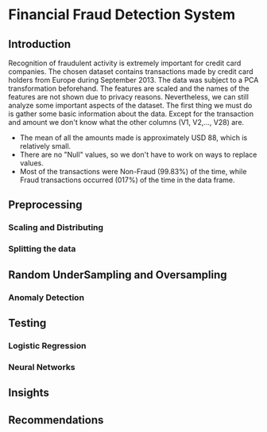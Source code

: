# Financial Fraud Detection System

## Introduction

Recognition of fraudulent activity is extremely important for credit card companies. The chosen dataset contains transactions made by credit card holders from Europe during September 2013. The data was subject to a PCA transformation beforehand. The features are scaled and the names of the features are not shown due to privacy reasons. Nevertheless, we can still analyze some important aspects of the dataset. The first thing we must do is gather some basic information about the data. Except for the transaction and amount we don't know what the other columns (V1, V2,..., V28) are.

- The mean of all the amounts made is approximately USD 88, which is relatively small.
- There are no "Null" values, so we don't have to work on ways to replace values.
- Most of the transactions were Non-Fraud (99.83%) of the time, while Fraud transactions occurred (017%) of the time in the data frame.


## Preprocessing

### Scaling and Distributing 

### Splitting the data

## Random UnderSampling and Oversampling

### Anomaly Detection

## Testing

### Logistic Regression

### Neural Networks

## Insights 

## Recommendations 
